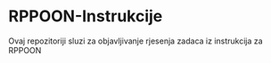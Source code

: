 # RPPOON-Instrukcije
Ovaj repozitoriji sluzi za objavljivanje rjesenja zadaca iz instrukcija za RPPOON
